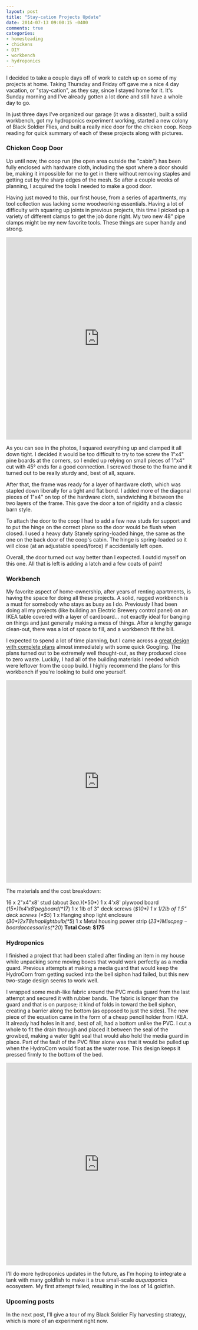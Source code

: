 ```yaml
---
layout: post
title: "Stay-cation Projects Update"
date: 2014-07-13 09:00:15 -0400
comments: true
categories:
- homesteading
- chickens
- DIY
- workbench
- hydroponics
---
```


I decided to take a couple days off of work to catch up on some of my projects at home. Taking Thursday and Friday off gave me a nice 4 day vacation, or "stay-cation", as they say, since I stayed home for it. It's Sunday morning and I've already gotten a lot done and still have a whole day to go.

In just three days I've organized our garage (it was a disaster), built a solid workbench, got my hydroponics experiment working, started a new colony of Black Soldier Flies, and built a really nice door for the chicken coop. Keep reading for quick summary of each of these projects along with pictures.
<!-- more -->

### Chicken Coop Door

Up until now, the coop run (the open area outside the "cabin") has been fully enclosed with hardware cloth, including the spot where a door should be, making it impossible for me to get in there without removing staples and getting cut by the sharp edges of the mesh. So after a couple weeks of planning, I acquired the tools I needed to make a good door.

Having just moved to this, our first house, from a series of apartments, my tool collection was lacking some woodworking essentials. Having a lot of difficulty with squaring up joints in previous projects, this time I picked up a variety of different clamps to get the job done right. My two new 48" pipe clamps might be my new favorite tools. These things are super handy and strong.

<iframe class="imgur-album" width="100%" height="550" frameborder="0" src="http://imgur.com/a/hV0cZ/embed"></iframe>

As you can see in the photos, I squared everything up and clamped it all down tight. I decided it would be too difficult to try to toe screw the 1"x4" pine boards at the corners, so I ended up relying on small pieces of 1"x4" cut with 45° ends for a good connection. I screwed those to the frame and it turned out to be really sturdy and, best of all, square.

After that, the frame was ready for a layer of hardware cloth, which was stapled down liberally for a tight and flat bond. I added more of the diagonal pieces of 1"x4" on top of the hardware cloth, sandwiching it between the two layers of the frame. This gave the door a ton of rigidity and a classic barn style.

To attach the door to the coop I had to add a few new studs for support and to put the hinge on the correct plane so the door would be flush when closed. I used a heavy duty Stanely spring-loaded hinge, the same as the one on the back door of the coop's cabin. The hinge is spring-loaded so it will close (at an adjustable speed/force) if accidentally left open.

Overall, the door turned out way better than I expected. I outdid myself on this one. All that is left is adding a latch and a few coats of paint!

### Workbench

My favorite aspect of home-ownership, after years of renting apartments, is having the space for doing all these projects. A solid, rugged workbench is a must for somebody who stays as busy as I do. Previously I had been doing all my projects (like building an Electric Brewery control panel) on an IKEA table covered with a layer of cardboard... not exactly ideal for banging on things and just generally making a mess of things. After a lengthy garage clean-out, there was a lot of space to fill, and a workbench fit the bill.

I expected to spend a lot of time planning, but I came across a [great design with complete plans](http://www.familyhandyman.com/workshop/workbench/how-to-build-a-workbench-super-simple-50-bench/view-all) almost immediately with some quick Googling. The plans turned out to be extremely well thought-out, as they produced close to zero waste. Luckily, I had all of the building materials I needed which were leftover from the coop build. I highly recommend the plans for this workbench if you're looking to build one yourself.

<iframe class="imgur-album" width="100%" height="550" frameborder="0" src="http://imgur.com/a/rnKYc/embed"></iframe>

The materials and the cost breakdown:

16 x 2"x4"x8' stud (about $3 ea.) (*$50*)
1 x 4'x8' plywood board (*$15*)
1 x 4'x8' peg board (*$17*)
1 x 1lb of 3" deck screws (*$10*)
1 x 1/2lb of 1.5" deck screws (*$5*)
1 x Hanging shop light enclosure (*$30*)
2 x T8 shop light bulb (*$5*)
1 x Metal housing power strip (*$23*)
Misc peg-board accessories (*$20*)
**Total Cost: $175**

### Hydroponics

I finished a project that had been stalled after finding an item in my house while unpacking some moving boxes that would work perfectly as a media guard. Previous attempts at making a media guard that would keep the HydroCorn from getting sucked into the bell siphon had failed, but this new two-stage design seems to work well.

I wrapped some mesh-like fabric around the PVC media guard from the last attempt and secured it with rubber bands. The fabric is longer than the guard and that is on purpose; it kind of folds in toward the bell siphon, creating a barrier along the bottom (as opposed to just the sides). The new piece of the equation came in the form of a cheap pencil holder from IKEA. It already had holes in it and, best of all, had a bottom unlike the PVC. I cut a whole to fit the drain through and placed it between the seal of the growbed, making a water tight seal that would also hold the media guard in place. Part of the fault of the PVC filter alone was that it would be pulled up when the HydroCorn would float as the water rose. This design keeps it pressed firmly to the bottom of the bed.

<iframe class="imgur-album" width="100%" height="550" frameborder="0" src="http://imgur.com/a/1pdyj/embed"></iframe>

I'll do more hydroponics updates in the future, as I'm hoping to integrate a tank with many goldfish to make it a true small-scale *auqua*ponics ecosystem. My first attempt failed, resulting in the loss of 14 goldfish.

### Upcoming posts

In the next post, I'll give a tour of my Black Soldier Fly harvesting strategy, which is more of an experiment right now.
